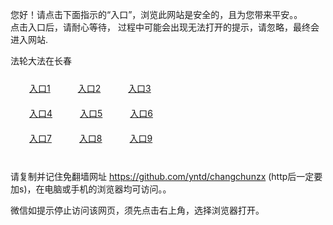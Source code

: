 您好！请点击下面指示的“入口”，浏览此网站是安全的，且为您带来平安。。 <br/>
点击入口后，请耐心等待， 过程中可能会出现无法打开的提示，请忽略，最终会进入网站. </br>

法轮大法在长春<br/>
<div style="padding:10px"><a style="margin:20px" target="_blank" href="https://d119bjkghrmn7j.cloudfront.net/2Qpsp?vzbxcyc" id="ccLink1" rel="nofollow">入口1</a> <a target="_blank" style="margin:20px" href="https://d2u1l2fd5g710f.cloudfront.net/2Qpsp?mwudcrlj" id="ccLink2" rel="nofollow">入口2</a> <a style="margin:20px" target="_blank" href="https://d188xopz3gxxoq.cloudfront.net/2Qpsp?hefrt" id="ccLink3" rel="nofollow">入口3</a></div>

<div style="padding:10px" ><a style="margin:20px" target="_blank" href="https://d119bjkghrmn7j.cloudfront.net/2Qpsp?vzbxcyc" id="ccLink4" rel="nofollow">入口4</a> <a style="margin:20px" href="https://d2u1l2fd5g710f.cloudfront.net/2Qpsp?mwudcrlj" target="_blank" id="ccLink5" rel="nofollow">入口5</a> <a style="margin:20px" href="https://d188xopz3gxxoq.cloudfront.net/2Qpsp?hefrt" target="_blank" id="ccLink6" rel="nofollow">入口6</a></div>

<div style="padding:10px"><a style="margin:20px" target="_blank" href="https://d119bjkghrmn7j.cloudfront.net/2Qpsp?vzbxcyc" id="ccLink7" rel="nofollow">入口7</a> <a style="margin:20px" href="https://d2u1l2fd5g710f.cloudfront.net/2Qpsp?mwudcrlj" target="_blank" id="ccLink8" rel="nofollow">入口8</a> <a style="margin:20px" target="_blank" href="https://d188xopz3gxxoq.cloudfront.net/2Qpsp?hefrt" id="ccLink9" rel="nofollow">入口9</a></div>

<br/>



请复制并记住免翻墙网址 https://github.com/yntd/changchunzx (http后一定要加s)，在电脑或手机的浏览器均可访问。。<br/>

微信如提示停止访问该网页，须先点击右上角，选择浏览器打开。
